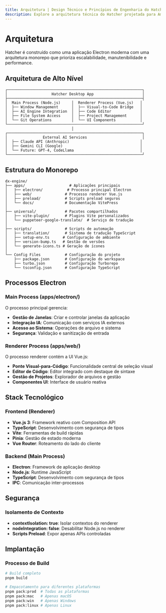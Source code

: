 ```yaml
---
title: Arquitetura | Design Técnico e Princípios de Engenharia do Hatcher IDE
description: Explore a arquitetura técnica do Hatcher projetada para Amplificação Controlada. Aprenda sobre o design determinístico, abordagem agnóstica de modelo e princípios de engenharia de código aberto.
---
```


# Arquitetura

Hatcher é construído como uma aplicação Electron moderna com uma arquitetura monorepo que prioriza escalabilidade, manutenibilidade e performance.

## Arquitetura de Alto Nível

```
┌─────────────────────────────────────────────────────────────┐
│                    Hatcher Desktop App                      │
├─────────────────────────────────────────────────────────────┤
│  Main Process (Node.js)     │  Renderer Process (Vue.js)   │
│  ├── Window Management      │  ├── Visual-to-Code Bridge   │
│  ├── AI Engine Integration  │  ├── Code Editor             │
│  ├── File System Access     │  ├── Project Management      │
│  └── Git Operations         │  └── UI Components           │
└─────────────────────────────────────────────────────────────┘
                              │
┌─────────────────────────────────────────────────────────────┐
│                External AI Services                         │
│  ├── Claude API (Anthropic)                                │
│  ├── Gemini CLI (Google)                                   │
│  └── Future: GPT-4, CodeLlama                              │
└─────────────────────────────────────────────────────────────┘
```

## Estrutura do Monorepo

```
dx-engine/
├── apps/                    # Aplicações principais
│   ├── electron/           # Processo principal Electron
│   ├── web/               # Processo renderer Vue.js
│   ├── preload/           # Scripts preload seguros
│   └── docs/              # Documentação VitePress
│
├── universal/             # Pacotes compartilhados
│   ├── vite-plugin/       # Plugins Vite personalizados
│   └── puppeteer-google-translate/  # Serviço de tradução
│
├── scripts/               # Scripts de automação
│   ├── translation/       # Sistema de tradução TypeScript
│   ├── setup-env.ts      # Configuração de ambiente
│   ├── version-bump.ts   # Gestão de versões
│   └── generate-icons.ts # Geração de ícones
│
└── Config Files           # Configuração do projeto
    ├── package.json       # Configuração do workspace
    ├── turbo.json         # Configuração Turborepo
    └── tsconfig.json      # Configuração TypeScript
```

## Processos Electron

### Main Process (apps/electron/)

O processo principal gerencia:

- **Gestão de Janelas**: Criar e controlar janelas da aplicação
- **Integração IA**: Comunicação com serviços IA externos
- **Acesso ao Sistema**: Operações de arquivo e sistema
- **Segurança**: Validação e sanitização de entrada

### Renderer Process (apps/web/)

O processo renderer contém a UI Vue.js:

- **Ponte Visual-para-Código**: Funcionalidade central de seleção visual
- **Editor de Código**: Editor integrado com destaque de sintaxe
- **Gestão de Projetos**: Explorador de arquivos e gestão
- **Componentes UI**: Interface de usuário reativa

## Stack Tecnológico

### Frontend (Renderer)

- **Vue.js 3**: Framework reativo com Composition API
- **TypeScript**: Desenvolvimento com segurança de tipos
- **Vite**: Ferramentas de build rápidas
- **Pinia**: Gestão de estado moderna
- **Vue Router**: Roteamento do lado do cliente

### Backend (Main Process)

- **Electron**: Framework de aplicação desktop
- **Node.js**: Runtime JavaScript
- **TypeScript**: Desenvolvimento com segurança de tipos
- **IPC**: Comunicação inter-processos

## Segurança

### Isolamento de Contexto

- **contextIsolation: true**: Isolar contextos do renderer
- **nodeIntegration: false**: Desabilitar Node.js no renderer
- **Scripts Preload**: Expor apenas APIs controladas

## Implantação

### Processo de Build

```bash
# Build completo
pnpm build

# Empacotamento para diferentes plataformas
pnpm pack:prod  # Todas as plataformas
pnpm pack:mac   # Apenas macOS
pnpm pack:win   # Apenas Windows
pnpm pack:linux # Apenas Linux
```
